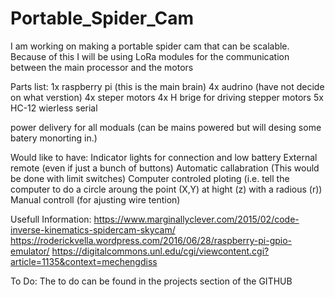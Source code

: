 # Portable_Spider_Cam
I am working on making a portable spider cam that can be scalable. Because of this I will be using LoRa modules for the communication between the main processor and the motors 

Parts list:
1x raspberry pi (this is the main brain)
4x audrino (have not decide on what verstion)
4x steper motors
4x H brige for driving stepper motors
5x HC-12 wierless serial

power delivery for all moduals (can be mains powered but will desing some batery monorting in.)


Would like to have:
Indicator lights for connection and low battery
External remote (even if just a bunch of buttons)
Automatic callabration (This would be done with limit switches)
Computer controled ploting (i.e. tell the computer to do a circle aroung the point (X,Y) at hight (z) with a radious (r))
Manual controll (for ajusting wire tention)

Usefull Information:
https://www.marginallyclever.com/2015/02/code-inverse-kinematics-spidercam-skycam/
https://roderickvella.wordpress.com/2016/06/28/raspberry-pi-gpio-emulator/
https://digitalcommons.unl.edu/cgi/viewcontent.cgi?article=1135&context=mechengdiss

To Do:
The to do can be found in the projects section of the GITHUB
